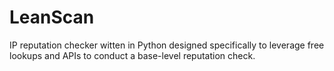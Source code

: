 # LeanScan
IP reputation checker witten in Python designed specifically to leverage free lookups and APIs to conduct a base-level reputation check.
